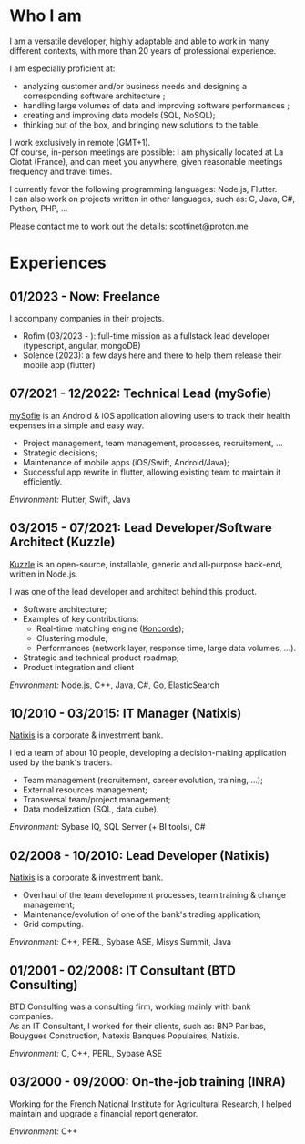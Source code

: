# Who I am

I am a versatile developer, highly adaptable and able to work in many different contexts, with more than 20 years of professional experience.

I am especially proficient at:

- analyzing customer and/or business needs and designing a corresponding software architecture ;
- handling large volumes of data and improving software performances ;
- creating and improving data models (SQL, NoSQL);
- thinking out of the box, and bringing new solutions to the table.

I work exclusively in remote (GMT+1).  
Of course, in-person meetings are possible: I am physically located at La Ciotat (France), and can meet you anywhere, given reasonable meetings frequency and travel times.

I currently favor the following programming languages: Node.js, Flutter.  
I can also work on projects written in other languages, such as: C, Java, C#, Python, PHP, ...

Please contact me to work out the details: scottinet@proton.me

# Experiences

## 01/2023 - Now: Freelance

I accompany companies in their projects.

- Rofim (03/2023 - ): full-time mission as a fullstack lead developer (typescript, angular, mongoDB)
- Solence (2023): a few days here and there to help them release their mobile app (flutter)

## 07/2021 - 12/2022: Technical Lead (mySofie)

[mySofie](https://mysofie.fr) is an Android & iOS application allowing users to track their health expenses in a simple and easy way.

- Project management, team management, processes, recruitement, ...
- Strategic decisions;
- Maintenance of mobile apps (iOS/Swift, Android/Java);
- Successful app rewrite in flutter, allowing existing team to maintain it efficiently.

_Environment:_ Flutter, Swift, Java

## 03/2015 - 07/2021: Lead Developer/Software Architect (Kuzzle)

[Kuzzle](https://kuzzle.io) is an open-source, installable, generic and all-purpose back-end, written in Node.js.

I was one of the lead developer and architect behind this product.

- Software architecture;
- Examples of key contributions:
  - Real-time matching engine ([Koncorde](https://www.npmjs.com/package/koncorde));
  - Clustering module;
  - Performances (network layer, response time, large data volumes, ...).
- Strategic and technical product roadmap;
- Product integration and client

_Environment:_ Node.js, C++, Java, C#, Go, ElasticSearch

## 10/2010 - 03/2015: IT Manager (Natixis)

[Natixis](https://natixis.groupebpce.com) is a corporate & investment bank.

I led a team of about 10 people, developing a decision-making application used by the bank's traders.

- Team management (recruitement, career evolution, training, ...);
- External resources management;
- Transversal team/project management;
- Data modelization (SQL, data cube).

_Environment:_ Sybase IQ, SQL Server (+ BI tools), C#

## 02/2008 - 10/2010: Lead Developer (Natixis)

[Natixis](https://natixis.groupebpce.com) is a corporate & investment bank.

- Overhaul of the team development processes, team training & change management;
- Maintenance/evolution of one of the bank's trading application;
- Grid computing.

_Environment:_ C++, PERL, Sybase ASE, Misys Summit, Java

## 01/2001 - 02/2008: IT Consultant (BTD Consulting)

BTD Consulting was a consulting firm, working mainly with bank companies.  
As an IT Consultant, I worked for their clients, such as: BNP Paribas, Bouygues Construction, Natexis Banques Populaires, Natixis.

_Environment:_ C, C++, PERL, Sybase ASE

## 03/2000 - 09/2000: On-the-job training (INRA)

Working for the French National Institute for Agricultural Research, I helped maintain and upgrade a financial report generator.

_Environment:_ C++
